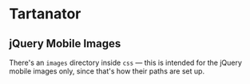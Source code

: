 # Tartanator

## jQuery Mobile Images

There's an `images` directory inside `css` — this is intended for the jQuery mobile images only, since that's how their paths are set up.
